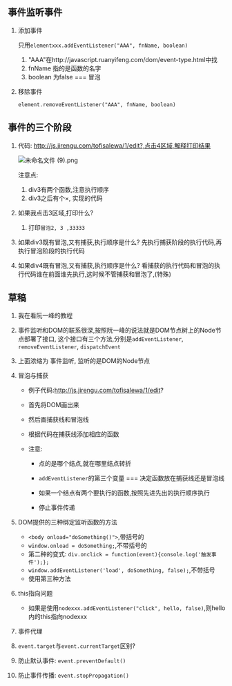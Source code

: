## 事件监听事件

1. 添加事件

   只用`elementxxx.addEventListener("AAA", fnName, boolean)`
   1. "AAA"在http://javascript.ruanyifeng.com/dom/event-type.html中找
   2. fnName 指的是函数的名字
   3. boolean 为false === 冒泡

2. 移除事件

   `element.removeEventListener("AAA", fnName, boolean)`


## 事件的三个阶段

1. 代码: http://js.jirengu.com/tofisalewa/1/edit?,点击4区域,解释打印结果

   ![未命名文件 (9).png](http://upload-images.jianshu.io/upload_images/5529438-3ca1cd80186bc2c1.png?imageMogr2/auto-orient/strip%7CimageView2/2/w/1240)

   注意点: 

   1. div3有两个函数,注意执行顺序
   2. div3之后有个×, 实现的代码

2. 如果我点击3区域,打印什么?

   1. 打印`冒泡2, 3 ,33333`

3. 如果div3既有冒泡,又有捕获,执行顺序是什么?    先执行捕获阶段的执行代码,再执行冒泡阶段的执行代码

4. 如果div4既有冒泡,又有捕获,执行顺序是什么?    看捕获的执行代码和冒泡的执行代码谁在前面谁先执行,这时候不管捕获和冒泡了,(特殊)







## 草稿

1.  我在看阮一峰的教程

2. 事件监听和DOM的联系很深,按照阮一峰的说法就是DOM节点树上的Node节点部署了接口, 这个接口有三个方法,分别是`addEventListener`, `removeEventListener`, `dispatchEvent`

3. 上面浓缩为 事件监听, 监听的是DOM的Node节点

4. 冒泡与捕获

   - 例子代码:http://js.jirengu.com/tofisalewa/1/edit?


   - 首先将DOM画出来

   - 然后画捕获线和冒泡线

   - 根据代码在捕获线添加相应的函数

   - 注意:

     - 点的是哪个结点,就在哪里结点转折


     - `addEventListener`的第三个变量 === 决定函数放在捕获线还是冒泡线
     - 如果一个结点有两个要执行的函数,按照先进先出的执行顺序执行
     - 停止事件传递

5. DOM提供的三种绑定监听函数的方法

   - `<body onload="doSomething()">`,带括号的
   - `window.onload = doSomething;`,不带括号的  
   - 第二种的变式: `div.onclick = function(event){console.log('触发事件');};`
   - `window.addEventListener('load', doSomething, false);`,不带括号
   - 使用第三种方法

6. this指向问题

   - 如果是使用`nodexxx.addEventListener("click", hello, false)`,则hello内的this指向nodexxx

7. 事件代理

8. `event.target`与`event.currentTarget`区别?

9. 防止默认事件: `event.preventDefault()`

10. 防止事件传播: `event.stopPropagation()`